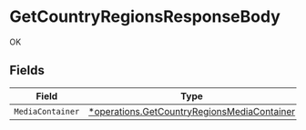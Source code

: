 # GetCountryRegionsResponseBody

OK


## Fields

| Field                                                                                                     | Type                                                                                                      | Required                                                                                                  | Description                                                                                               |
| --------------------------------------------------------------------------------------------------------- | --------------------------------------------------------------------------------------------------------- | --------------------------------------------------------------------------------------------------------- | --------------------------------------------------------------------------------------------------------- |
| `MediaContainer`                                                                                          | [*operations.GetCountryRegionsMediaContainer](../../models/operations/getcountryregionsmediacontainer.md) | :heavy_minus_sign:                                                                                        | N/A                                                                                                       |